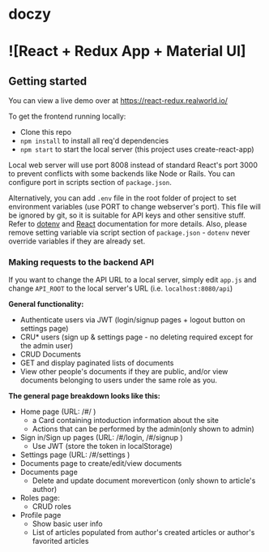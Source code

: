# doczy
# ![React + Redux App + Material UI]


## Getting started

You can view a live demo over at https://react-redux.realworld.io/

To get the frontend running locally:

- Clone this repo
- `npm install` to install all req'd dependencies
- `npm start` to start the local server (this project uses create-react-app)

Local web server will use port 8008 instead of standard React's port 3000 to prevent conflicts with some backends like Node or Rails. You can configure port in scripts section of `package.json`.
 
Alternatively, you can add `.env` file in the root folder of project to set environment variables (use PORT to change webserver's port). This file will be ignored by git, so it is suitable for API keys and other sensitive stuff. Refer to [dotenv](https://github.com/motdotla/dotenv) and [React](https://github.com/facebookincubator/create-react-app/blob/master/packages/react-scripts/template/README.md#adding-development-environment-variables-in-env) documentation for more details. Also, please remove setting variable via script section of `package.json` - `dotenv` never override variables if they are already set.  

### Making requests to the backend API

If you want to change the API URL to a local server, simply edit `app.js` and change `API_ROOT` to the local server's URL (i.e. `localhost:8080/api`)



**General functionality:**

- Authenticate users via JWT (login/signup pages + logout button on settings page)
- CRU* users (sign up & settings page - no deleting required except for the admin user)
- CRUD Documents
- GET and display paginated lists of documents
- View other people's documents if they are public, and/or view documents belonging to users under the same role as you.

**The general page breakdown looks like this:**

- Home page (URL: /#/ )
    - a Card containing intoduction information about the site
    - Actions that can be performed by the admin(only shown to admin)
- Sign in/Sign up pages (URL: /#/login, /#/signup )
    - Use JWT (store the token in localStorage)
- Settings page (URL: /#/settings )
- Documents page to create/edit/view documents
- Documents page 
    - Delete and update document moreverticon (only shown to article's author)
- Roles page:
    - CRUD roles
- Profile page 
    - Show basic user info
    - List of articles populated from author's created articles or author's favorited articles

<br />


